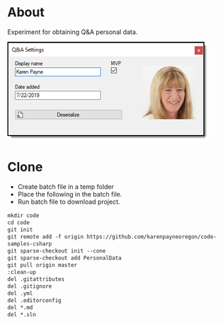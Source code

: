 ﻿# About

Experiment for obtaining Q&A personal data.

![screen](../assets/qaScreenShot.png)

# Clone

- Create batch file in a temp folder
- Place the following in the batch file.
- Run batch file to download project.

```batch
mkdir code
cd code
git init
git remote add -f origin https://github.com/karenpayneoregon/code-samples-csharp
git sparse-checkout init --cone
git sparse-checkout add PersonalData
git pull origin master
:clean-up
del .gitattributes
del .gitignore
del .yml
del .editorconfig
del *.md
del *.sln
```
